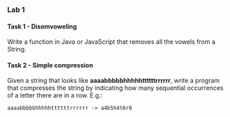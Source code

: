 ### Lab 1

#### Task 1 - Disemvoweling

Write a function in Java or JavaScript that removes all the vowels from a String.

#### Task 2 - Simple compression

Given a string that looks like **aaaabbbbbhhhhhttttttrrrrrr**, write a program that compresses the string by indicating how many sequential occurrences of a letter there are in a row. E.g.:

`aaaabbbbbhhhhhttttttrrrrrr -> a4b5h4t6r6`
